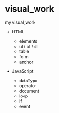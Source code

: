 # visual_work
my visual_work

- HTML
    - elements
    - ul / ol / dl
    - table
    - form
    - anchor

- JavaScript
    - dataType
    - operator
    - document
    - loop
    - if
    - event
